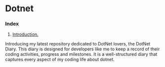 # Dotnet

### Index

1. [ Introduction. ](#introduction)

<a name="introduction"></a>
Introducing my latest repository dedicated to DotNet lovers, the DotNet Diary. This diary is designed for developers like me to keep a record of their coding activities, progress and milestones. It is a well-structured diary that captures every aspect of my coding life about dotnet.
